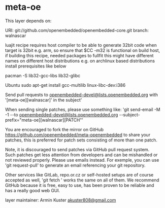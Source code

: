 meta-oe
=======

This layer depends on:

URI: git://github.com/openembedded/openembedded-core.git
branch: walnascar 

luajit recipe requires host compiler to be able to generate 32bit code when target is 32bit
e.g. arm, so ensure that $CC -m32 is functional on build host, if building this recipe, needed
packages to fullfit this might have different names on different host distributions
e.g. on archlinux based distributions install prerequisites like below

pacman -S lib32-gcc-libs lib32-glibc

Ubuntu
sudo apt-get install gcc-multilib linux-libc-dev:i386

Send pull requests to openembedded-devel@lists.openembedded.org with '[meta-oe][walnascar]' in the subject'

When sending single patches, please use something like:
'git send-email -M -1 --to openembedded-devel@lists.openembedded.org --subject-prefix="meta-oe][walnascar][PATCH"'

You are encouraged to fork the mirror on GitHub https://github.com/openembedded/meta-openembedded
to share your patches, this is preferred for patch sets consisting of more than one patch.

Note, it is discouraged to send patches via GitHub pull request system. Such
patches get less attention from developers and can be mishandled or not
reviewed properly. Please use emails instead. For exemple, you can use
'git request-pull' to generate an email referencing your git repository.

Other services like GitLab, repo.or.cz or self-hosted setups are of course accepted as well,
'git fetch <remote>' works the same on all of them. We recommend GitHub because it is free, easy
to use, has been proven to be reliable and has a really good web GUI.

layer maintainer: Armin Kuster <akuster808@gmail.com>
